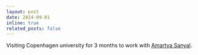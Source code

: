 ```yaml
---
layout: post
date: 2024-09-01
inline: true
related_posts: false
---
```


Visiting Copenhagen university for 3 months to work with [Amartya Sanyal](https://amartya18x.github.io/).
